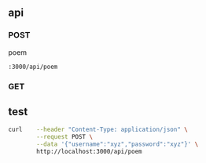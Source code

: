 ## api

### POST

poem
```
:3000/api/poem
```

### GET

## test

```bash
curl    --header "Content-Type: application/json" \
        --request POST \
        --data '{"username":"xyz","password":"xyz"}' \
        http://localhost:3000/api/poem
```
